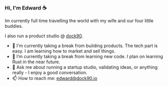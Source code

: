 ### Hi, I'm Edward ☕

Im currently full time travelling the world with my wife and our four little buddies.

I also run a product studio @ <a href='https://www.dock90.io'>dock90</a>.

- 🔭 I'm currently taking a break from building products. The tech part is easy. I am learning how to market and sell things.
- 🌱 I’m currently taking a break from learning new code. I plan on learning Rust in the near future.
- 💬 Ask me about running a startup studio, validating ideas, or anything really - I enjoy a good conversation.
- 📫 How to reach me: edward@dock90.io
